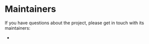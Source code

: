 # Maintainers

If you have questions about the project, please get in touch with its maintainers:

*
